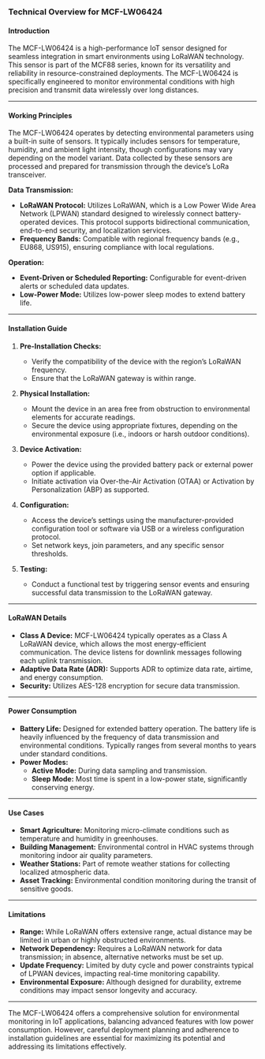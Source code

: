 ### Technical Overview for MCF-LW06424

#### Introduction

The MCF-LW06424 is a high-performance IoT sensor designed for seamless integration in smart environments using LoRaWAN technology. This sensor is part of the MCF88 series, known for its versatility and reliability in resource-constrained deployments. The MCF-LW06424 is specifically engineered to monitor environmental conditions with high precision and transmit data wirelessly over long distances.

---

#### Working Principles

The MCF-LW06424 operates by detecting environmental parameters using a built-in suite of sensors. It typically includes sensors for temperature, humidity, and ambient light intensity, though configurations may vary depending on the model variant. Data collected by these sensors are processed and prepared for transmission through the device’s LoRa transceiver.

**Data Transmission:**

- **LoRaWAN Protocol:** Utilizes LoRaWAN, which is a Low Power Wide Area Network (LPWAN) standard designed to wirelessly connect battery-operated devices. This protocol supports bidirectional communication, end-to-end security, and localization services.
- **Frequency Bands:** Compatible with regional frequency bands (e.g., EU868, US915), ensuring compliance with local regulations.

**Operation:**

- **Event-Driven or Scheduled Reporting:** Configurable for event-driven alerts or scheduled data updates.
- **Low-Power Mode:** Utilizes low-power sleep modes to extend battery life.

---

#### Installation Guide

1. **Pre-Installation Checks:**
   - Verify the compatibility of the device with the region’s LoRaWAN frequency.
   - Ensure that the LoRaWAN gateway is within range.
  
2. **Physical Installation:**
   - Mount the device in an area free from obstruction to environmental elements for accurate readings.
   - Secure the device using appropriate fixtures, depending on the environmental exposure (i.e., indoors or harsh outdoor conditions).

3. **Device Activation:**
   - Power the device using the provided battery pack or external power option if applicable.
   - Initiate activation via Over-the-Air Activation (OTAA) or Activation by Personalization (ABP) as supported.

4. **Configuration:**
   - Access the device’s settings using the manufacturer-provided configuration tool or software via USB or a wireless configuration protocol.
   - Set network keys, join parameters, and any specific sensor thresholds.

5. **Testing:**
   - Conduct a functional test by triggering sensor events and ensuring successful data transmission to the LoRaWAN gateway.

---

#### LoRaWAN Details

- **Class A Device:** MCF-LW06424 typically operates as a Class A LoRaWAN device, which allows the most energy-efficient communication. The device listens for downlink messages following each uplink transmission.
- **Adaptive Data Rate (ADR):** Supports ADR to optimize data rate, airtime, and energy consumption.
- **Security:** Utilizes AES-128 encryption for secure data transmission.

---

#### Power Consumption

- **Battery Life:** Designed for extended battery operation. The battery life is heavily influenced by the frequency of data transmission and environmental conditions. Typically ranges from several months to years under standard conditions.
- **Power Modes:** 
  - **Active Mode:** During data sampling and transmission.
  - **Sleep Mode:** Most time is spent in a low-power state, significantly conserving energy.

---

#### Use Cases

- **Smart Agriculture:** Monitoring micro-climate conditions such as temperature and humidity in greenhouses.
- **Building Management:** Environmental control in HVAC systems through monitoring indoor air quality parameters.
- **Weather Stations:** Part of remote weather stations for collecting localized atmospheric data.
- **Asset Tracking:** Environmental condition monitoring during the transit of sensitive goods.

---

#### Limitations

- **Range:** While LoRaWAN offers extensive range, actual distance may be limited in urban or highly obstructed environments.
- **Network Dependency:** Requires a LoRaWAN network for data transmission; in absence, alternative networks must be set up.
- **Update Frequency:** Limited by duty cycle and power constraints typical of LPWAN devices, impacting real-time monitoring capability.
- **Environmental Exposure:** Although designed for durability, extreme conditions may impact sensor longevity and accuracy.

---

The MCF-LW06424 offers a comprehensive solution for environmental monitoring in IoT applications, balancing advanced features with low power consumption. However, careful deployment planning and adherence to installation guidelines are essential for maximizing its potential and addressing its limitations effectively.